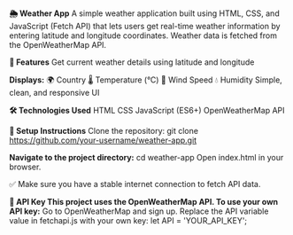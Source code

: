 **🌦️ Weather App**
A simple weather application built using HTML, CSS, and JavaScript (Fetch API) that lets users get real-time weather information by entering latitude and longitude coordinates. Weather data is fetched from the OpenWeatherMap API.

**🚀 Features**
Get current weather details using latitude and longitude

**Displays:**
🌍 Country
🌡️ Temperature (°C)
💨 Wind Speed
💧 Humidity
Simple, clean, and responsive UI

**🛠️ Technologies Used**
HTML
CSS
JavaScript (ES6+)
OpenWeatherMap API

**🔧 Setup Instructions**
Clone the repository:
git clone https://github.com/your-username/weather-app.git

**Navigate to the project directory:**
cd weather-app
Open index.html in your browser.

✅ Make sure you have a stable internet connection to fetch API data.

**🔑 API Key
This project uses the OpenWeatherMap API. 
To use your own API key:**
Go to OpenWeatherMap and sign up.
Replace the API variable value in fetchapi.js with your own key:
let API = 'YOUR_API_KEY';
